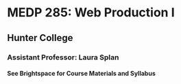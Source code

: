 # MEDP 285: Web Production I
## Hunter College
### Assistant Professor: Laura Splan
#### See Brightspace for Course Materials and Syllabus
